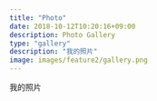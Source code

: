 ```yaml
---
title: "Photo"
date: 2018-10-12T10:20:16+09:00
description: Photo Gallery
type: "gallery"
description: "我的照片"
image: images/feature2/gallery.png
---
```


我的照片